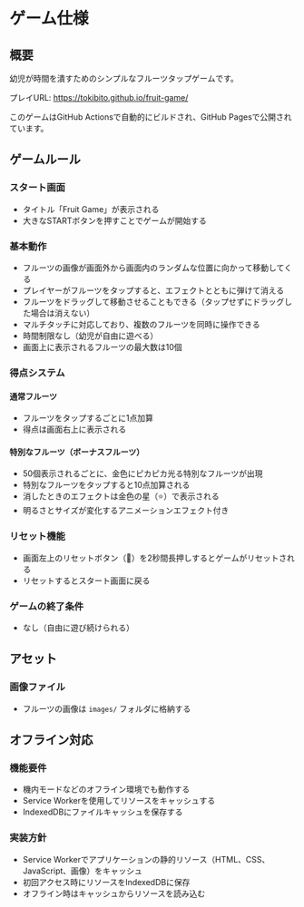 # ゲーム仕様

## 概要

幼児が時間を潰すためのシンプルなフルーツタップゲームです。

プレイURL: https://tokibito.github.io/fruit-game/

このゲームはGitHub Actionsで自動的にビルドされ、GitHub Pagesで公開されています。

## ゲームルール

### スタート画面

- タイトル「Fruit Game」が表示される
- 大きなSTARTボタンを押すことでゲームが開始する

### 基本動作

- フルーツの画像が画面外から画面内のランダムな位置に向かって移動してくる
- プレイヤーがフルーツをタップすると、エフェクトとともに弾けて消える
- フルーツをドラッグして移動させることもできる（タップせずにドラッグした場合は消えない）
- マルチタッチに対応しており、複数のフルーツを同時に操作できる
- 時間制限なし（幼児が自由に遊べる）
- 画面上に表示されるフルーツの最大数は10個

### 得点システム

#### 通常フルーツ
- フルーツをタップするごとに1点加算
- 得点は画面右上に表示される

#### 特別なフルーツ（ボーナスフルーツ）
- 50個表示されるごとに、金色にピカピカ光る特別なフルーツが出現
- 特別なフルーツをタップすると10点加算される
- 消したときのエフェクトは金色の星（⭐）で表示される
- 明るさとサイズが変化するアニメーションエフェクト付き

### リセット機能

- 画面左上のリセットボタン（🔄）を2秒間長押しするとゲームがリセットされる
- リセットするとスタート画面に戻る

### ゲームの終了条件

- なし（自由に遊び続けられる）

## アセット

### 画像ファイル

- フルーツの画像は `images/` フォルダに格納する

## オフライン対応

### 機能要件

- 機内モードなどのオフライン環境でも動作する
- Service Workerを使用してリソースをキャッシュする
- IndexedDBにファイルキャッシュを保存する

### 実装方針

- Service Workerでアプリケーションの静的リソース（HTML、CSS、JavaScript、画像）をキャッシュ
- 初回アクセス時にリソースをIndexedDBに保存
- オフライン時はキャッシュからリソースを読み込む
